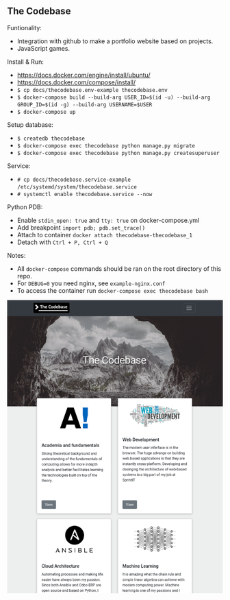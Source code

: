 ## The Codebase

Funtionality:
* Integration with github to make a portfolio website based on projects.
* JavaScript games.


Install & Run:
* https://docs.docker.com/engine/install/ubuntu/
* https://docs.docker.com/compose/install/
* `$ cp docs/thecodebase.env-example thecodebase.env`
* `$ docker-compose build --build-arg USER_ID=$(id -u) --build-arg GROUP_ID=$(id -g) --build-arg USERNAME=$USER`
* `$ docker-compose up`

Setup database:
* `$ createdb thecodebase`
* `$ docker-compose exec thecodebase python manage.py migrate`
* `$ docker-compose exec thecodebase python manage.py createsuperuser`

Service:
* `# cp docs/thecodebase.service-example /etc/systemd/system/thecodebase.service`
* `# systemctl enable thecodebase.service --now`


Python PDB:
* Enable `stdin_open: true` and `tty: true` on docker-compose.yml
* Add breakpoint `import pdb; pdb.set_trace()`
* Attach to container `docker attach thecodebase-thecodebase_1`
* Detach with `Ctrl + P, Ctrl + Q`

Notes:
* All `docker-compose` commands should be ran on the root directory of this repo.
* For `DEBUG=0` you need nginx, see `example-nginx.conf`
* To access the container run `docker-compose exec thecodebase bash`

![alt text](https://raw.githubusercontent.com/elmeriniemela/thecodebase/master/docs/thecodebase.png)


